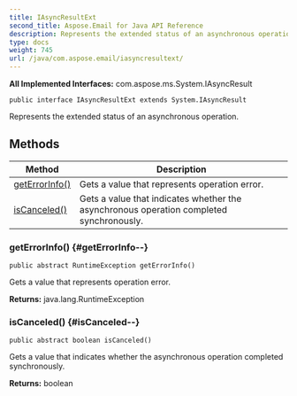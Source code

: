 ```yaml
---
title: IAsyncResultExt
second_title: Aspose.Email for Java API Reference
description: Represents the extended status of an asynchronous operation.
type: docs
weight: 745
url: /java/com.aspose.email/iasyncresultext/
---
```


**All Implemented Interfaces:**
com.aspose.ms.System.IAsyncResult
```
public interface IAsyncResultExt extends System.IAsyncResult
```

Represents the extended status of an asynchronous operation.
## Methods

| Method | Description |
| --- | --- |
| [getErrorInfo()](#getErrorInfo--) | Gets a value that represents operation error. |
| [isCanceled()](#isCanceled--) | Gets a value that indicates whether the asynchronous operation completed synchronously. |
### getErrorInfo() {#getErrorInfo--}
```
public abstract RuntimeException getErrorInfo()
```


Gets a value that represents operation error.

**Returns:**
java.lang.RuntimeException
### isCanceled() {#isCanceled--}
```
public abstract boolean isCanceled()
```


Gets a value that indicates whether the asynchronous operation completed synchronously.

**Returns:**
boolean
